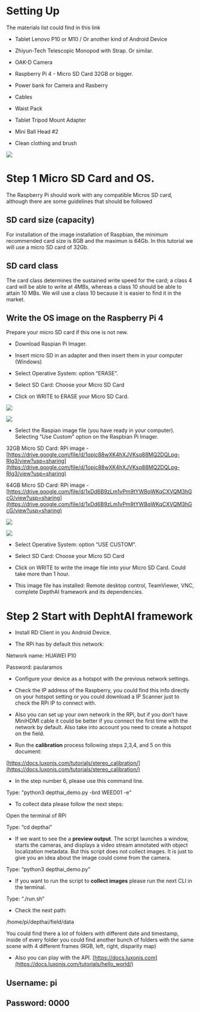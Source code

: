 # Setting Up

  

The materials list could find in this link

- Tablet Lenovo P10 or M10 / Or another kind of Android Device

- Zhiyun-Tech Telescopic Monopod with Strap. Or similar.

- OAK-D Camera

- Raspberry Pi 4 - Micro SD Card 32GB or bigger.

- Power bank for Camera and Rasberry

- Cables

- Waist Pack

- Tablet Tripod Mount Adapter

- Mini Ball Head #2

- Clean clothing and brush

  

![](https://lh3.googleusercontent.com/sF-2OULf9_fVqfnhT60NtGQupxlni_X0wCSQymPrIxGs5EMFYLj20xkRtd7kBphPj7H2AS64hQ3gagAIL8-LUq4QzZK9_1gXmyLWtwpiMVC97tbsM1OhpW1orWo7-GKVhyvuSX7o)

  

# Step 1 Micro SD Card and OS.

  

The Raspberry Pi should work with any compatible Micros SD card, although there are some guidelines that should be followed

  

## SD card size (capacity)

  

For installation of the image installation of Raspbian, the minimum recommended card size is 8GB and the maximun is 64Gb. In this tutorial we will use a micro SD card of 32Gb.

  

## SD card class

  

The card class determines the sustained write speed for the card; a class 4 card will be able to write at 4MBs, whereas a class 10 should be able to attain 10 MBs. We will use a class 10 because it is easier to find it in the market.

  

## Write the OS image on the Raspberry Pi 4

  

Prepare your micro SD card if this one is not new.

  

- Download Raspian Pi Imager.

- Insert micro SD in an adapter and then insert them in your computer (Windows)

- Select Operative System: option “ERASE”.

- Select SD Card: Choose your Micro SD Card

- Click on WRITE to ERASE your Micro SD Card.

  

![](https://lh6.googleusercontent.com/FM2F5eYAUuHJJ_4z6-XqkprHXcsD6DNPKPgac5zNgESF8kC3a-qz_gelQb8o0i_qQQIRTlqZuJ854s9YsJ8yhve8YaZiVcfpGIWlawTFy71ca9ieZoLvHgFV_1gTL3kLeabRV_rX)
 
  

![](https://lh4.googleusercontent.com/EjF5gxjpdhafIYDFGBVkSBFHuqnUmuT0A09c_QA6Zk6JrnVOXwxcUcB2fjwvYfzYHhQS2EH4IBBrR9cN1Bwl8-mwMBVtz3_hKFmvVaRWO3q-EakqxXfZTd9ohbmfD_7BfOL6nifp)
  

- Select the Raspian image file (you have ready in your computer). Selecting “Use Custom” option on the Raspbian Pi Imager.

32GB Micro SD Card: RPi image - 
[https://drive.google.com/file/d/1opjc88wXK4hXJVKsq88MQ2DQLpg-RIg3/view?usp=sharing](https://drive.google.com/file/d/1opjc88wXK4hXJVKsq88MQ2DQLpg-RIg3/view?usp=sharing)

64GB Micro SD Card: RPi image -
[https://drive.google.com/file/d/1xDd6B9zLm1vPm9tYWBqWKqCXVQM3hGcG/view?usp=sharing](https://drive.google.com/file/d/1xDd6B9zLm1vPm9tYWBqWKqCXVQM3hGcG/view?usp=sharing)
  
  

![](https://lh6.googleusercontent.com/FM2F5eYAUuHJJ_4z6-XqkprHXcsD6DNPKPgac5zNgESF8kC3a-qz_gelQb8o0i_qQQIRTlqZuJ854s9YsJ8yhve8YaZiVcfpGIWlawTFy71ca9ieZoLvHgFV_1gTL3kLeabRV_rX)

  

![](https://lh4.googleusercontent.com/P_mNtRbN103GnX4DdrS-W2hSutZT7LPVqwfVYX5z0Y2xnFYvA2H64LznE1GUYvAVRiI9UWHHA8ipbvkOzlr9OVq1PRpMOEVfbeXROx5sF2wfOouUZQoyjjB5LYES0c-DLwSz5iRm)

  

- Select Operative System: option “USE CUSTOM”.

- Select SD Card: Choose your Micro SD Card

- Click on WRITE to write the image file into your Micro SD Card. Could take more than 1 hour.

- This image file has installed: Remote desktop control, TeamViewer, VNC, complete DepthAI framework and its dependencies.

# Step 2 Start with DephtAI framework


- Install RD Client in you Android Device.

- The RPi has by default this network:

Network name: HUAWEI P10

Password: paularamos

- Configure your device as a hotspot with the previous network settings.

- Check the IP address of the Raspberry, you could find this info directly on your hotspot setting or you could download a IP Scanner just to check the RPi IP to connect with.

- Also you can set up your own network in the RPi, but if you don’t have MiniHDMI cable it could be better if you connect the first time with the network by default. Also take into account you need to create a hotspot on the field.

 - Run the **calibration** process following steps 2,3,4, and 5 on this document:

[https://docs.luxonis.com/tutorials/stereo_calibration/](https://docs.luxonis.com/tutorials/stereo_calibration/)

- In the step number 6, please use this command line.

Type: "python3 depthai_demo.py -brd WEED01 -e"

- To collect data please follow the next steps:

Open the terminal of RPi

Type: “cd depthai”

- If we want to see the a **preview output**. The script launches a window, starts the cameras, and displays a video stream annotated with object localization metadata. But this script does not collect images. It is just to give you an idea about the image could come from the camera.

Type: “python3 depthai_demo.py”

- If you want to run the script to **collect images** please run the next CLI in the terminal.

Type: “./run.sh”

- Check the next path:

/home/pi/depthai/field/data

You could find there a lot of folders with different date and timestamp, inside of every folder you could find another bunch of folders with the same scene with 4 different frames (RGB, left, right, disparity map)

- Also you can play with the API. [https://docs.luxonis.com](https://docs.luxonis.com/tutorials/hello_world/)

## Username: pi
## Password: 0000
